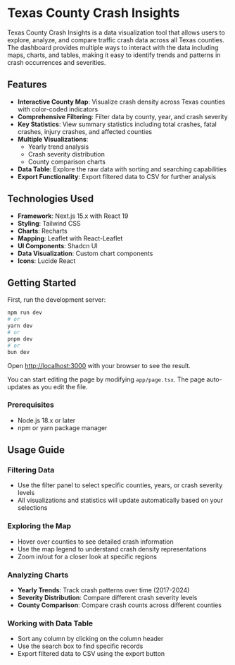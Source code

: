 # Texas County Crash Insights

Texas County Crash Insights is a data visualization tool that allows users to explore, analyze, and compare traffic crash data across all Texas counties. The dashboard provides multiple ways to interact with the data including maps, charts, and tables, making it easy to identify trends and patterns in crash occurrences and severities.

## Features

- **Interactive County Map**: Visualize crash density across Texas counties with color-coded indicators
- **Comprehensive Filtering**: Filter data by county, year, and crash severity
- **Key Statistics**: View summary statistics including total crashes, fatal crashes, injury crashes, and affected counties
- **Multiple Visualizations**:
  - Yearly trend analysis
  - Crash severity distribution
  - County comparison charts
- **Data Table**: Explore the raw data with sorting and searching capabilities
- **Export Functionality**: Export filtered data to CSV for further analysis

## Technologies Used

- **Framework**: Next.js 15.x with React 19
- **Styling**: Tailwind CSS
- **Charts**: Recharts
- **Mapping**: Leaflet with React-Leaflet
- **UI Components**: Shadcn UI
- **Data Visualization**: Custom chart components
- **Icons**: Lucide React

## Getting Started

First, run the development server:

```bash
npm run dev
# or
yarn dev
# or
pnpm dev
# or
bun dev
```

Open [http://localhost:3000](http://localhost:3000) with your browser to see the result.

You can start editing the page by modifying `app/page.tsx`. The page auto-updates as you edit the file.

### Prerequisites

- Node.js 18.x or later
- npm or yarn package manager

## Usage Guide

### Filtering Data

- Use the filter panel to select specific counties, years, or crash severity levels
- All visualizations and statistics will update automatically based on your selections

### Exploring the Map

- Hover over counties to see detailed crash information
- Use the map legend to understand crash density representations
- Zoom in/out for a closer look at specific regions

### Analyzing Charts

- **Yearly Trends**: Track crash patterns over time (2017-2024)
- **Severity Distribution**: Compare different crash severity levels
- **County Comparison**: Compare crash counts across different counties

### Working with Data Table

- Sort any column by clicking on the column header
- Use the search box to find specific records
- Export filtered data to CSV using the export button
